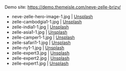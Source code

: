 Demo site: https://demo.themeisle.com/neve-zelle-brizy/

* neve-zelle-hero-image-1.jpg | [Unsplash](https://mystock.themeisle.com/photo/amsterdam/)
* zelle-cambodgia1-1.jpg      | [Unsplash](https://mystock.themeisle.com/photo/beautiful-park/)
* zelle-india1-1.jpg          | [Unsplash](https://mystock.themeisle.com/photo/train-on-a-bridge/)
* zelle-asia1-1.jpg           | [Unsplash](https://mystock.themeisle.com/photo/foggy-temple-entrance/)
* zelle-camper1-1.jpg         | [Unsplash](https://mystock.themeisle.com/photo/volkswagen-vanagon/)
* zelle-safari1-1.jpg         | [Unsplash](https://mystock.themeisle.com/photo/elephant-family-2/)
* zelle-ny1-1.jpg             | [Unsplash](https://mystock.themeisle.com/photo/new-york-cityscape/)
* zelle-expert3.jpg           | [Unsplash](https://mystock.themeisle.com/photo/photographer-3/)
* zelle-expert2.jpg           | [Unsplash](https://mystock.themeisle.com/photo/equestrianism/)
* zelle-expert1.jpg           | [Unsplash](https://mystock.themeisle.com/photo/photographer-2/)